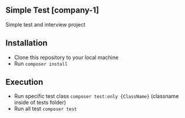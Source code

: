 ## Simple Test [company-1]

Simple test and interview project

## Installation

- Clone this repository to your local machine
- Run `composer install`

## Execution

- Run specific test class `composer test:only {ClassName}` (classname inside of tests folder) 
- Run all test `composer test` 

